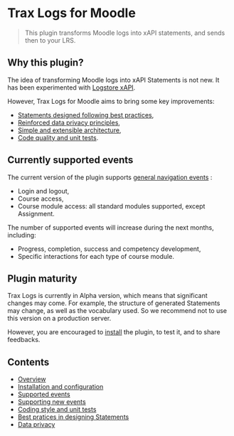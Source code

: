 # Trax Logs for Moodle

> This plugin transforms Moodle logs into xAPI statements, and sends then to your LRS.


## Why this plugin?

The idea of transforming Moodle logs into xAPI Statements is not new. 
It has been experimented with [Logstore xAPI](https://moodle.org/plugins/view/logstore_xapi).

However, Trax Logs for Moodle aims to bring some key improvements:
* [Statements designed following best practices](doc/best-practices.md),
* [Reinforced data privacy principles](doc/privacy.md),
* [Simple and extensible architecture](doc/extend.md),
* [Code quality and unit tests](doc/test.md).


## Currently supported events

The current version of the plugin supports [general navigation events](doc/events.md) :
* Login and logout,
* Course access,
* Course module access: all standard modules supported, except Assignment.

The number of supported events will increase during the next months, including:
* Progress, completion, success and competency development,
* Specific interactions for each type of course module.


## Plugin maturity

Trax Logs is currently in Alpha version, which means that significant changes may come.
For example, the structure of generated Statements may change, as well as the vocabulary used.
So we recommend not to use this version on a production server.

However, you are encouraged to [install](doc/install.md) the plugin, to test it, and to share feedbacks.


## Contents

* [Overview](README.md)
* [Installation and configuration](doc/install.md)
* [Supported events](doc/events.md)
* [Supporting new events](extend.md)
* [Coding style and unit tests](test.md)
* [Best pratices in designing Statements](doc/best-practices.md)
* [Data privacy](doc/privacy.md)

